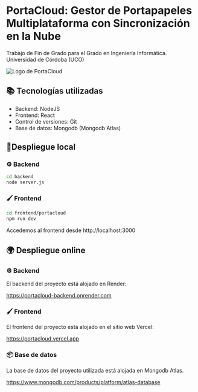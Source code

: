 # PortaCloud: Gestor de Portapapeles Multiplataforma con Sincronización en la Nube
Trabajo de Fin de Grado para el Grado en Ingeniería Informática. Universidad de Córdoba (UCO)

![Logo de PortaCloud](frontend/portacloud/public/favicon.ico)


## 📚 Tecnologías utilizadas

- Backend: NodeJS
- Frontend: React
- Control de versiones: Git
- Base de datos: Mongodb (Mongodb Atlas)

## 🚀Despliegue local

### ⚙️ Backend
```bash
cd backend
node server.js
```
### 🖌️ Frontend
```bash
cd frontend/portacloud
npm run dev
```
Accedemos al frontend desde http://localhost:3000

## 🌍 Despliegue online
### ⚙️ Backend

El backend del proyecto está alojado en Render:

https://portacloud-backend.onrender.com

### 🖌️ Frontend
El frontend del proyecto está alojado en el sitio web Vercel:

https://portacloud.vercel.app

### 📦 Base de datos

La base de datos del proyecto utilizada está alojada en Mongodb Atlas.

https://www.mongodb.com/products/platform/atlas-database
